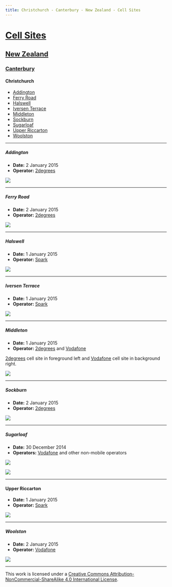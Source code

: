 ```yaml
---
title: Christchurch - Canterbury - New Zealand - Cell Sites
---
```


# [Cell Sites](../../)

## [New Zealand](../)

### [Canterbury](./)

#### Christchurch

* [Addington](#addington)
* [Ferry Road](#ferry-road)
* [Halswell](#halswell)
* [Iversen Terrace](#iversen-terrace)
* [Middleton](#middleton)
* [Sockburn](#sockburn)
* [Sugarloaf](#sugarloaf)
* [Upper Riccarton](#upper-riccarton)
* [Woolston](#woolston)

---

##### Addington

* **Date:** 2 January 2015
* **Operator:** [2degrees]

![](https://f001.backblazeb2.com/file/CellSites/NZ/CAN/20150102-132650.jpg)

---

##### Ferry Road

* **Date:** 2 January 2015
* **Operator:** [2degrees]

![](https://f001.backblazeb2.com/file/CellSites/NZ/CAN/20150102-175554.jpg)

---

##### Halswell

* **Date:** 1 January 2015
* **Operator:** [Spark]

![](https://f001.backblazeb2.com/file/CellSites/NZ/CAN/20150101-164213.jpg)

---

##### Iversen Terrace

* **Date:** 1 January 2015
* **Operator:** [Spark]

![](https://f001.backblazeb2.com/file/CellSites/NZ/CAN/20150101-162534.jpg)

---

##### Middleton

* **Date:** 1 January 2015
* **Operator:** [2degrees] and [Vodafone]

[2degrees] cell site in foreground left and [Vodafone] cell site in background right.

![](https://f001.backblazeb2.com/file/CellSites/NZ/CAN/20150101-163651.jpg)

---

##### Sockburn

* **Date:** 2 January 2015
* **Operator:** [2degrees]

![](https://f001.backblazeb2.com/file/CellSites/NZ/CAN/20150102-132250.jpg)

---

##### Sugarloaf

* **Date:** 30 December 2014
* **Operators:** [Vodafone] and other non-mobile operators

![](https://f001.backblazeb2.com/file/CellSites/NZ/CAN/20141230-212934.jpg)

![](https://f001.backblazeb2.com/file/CellSites/NZ/CAN/20141230-210622.jpg)

---

#### Upper Riccarton

* **Date:** 1 January 2015
* **Operator:** [Spark]

![](https://f001.backblazeb2.com/file/CellSites/NZ/CAN/20150101-163841.jpg)

---

##### Woolston

* **Date:** 2 January 2015
* **Operator:** [Vodafone]

![](https://f001.backblazeb2.com/file/CellSites/NZ/CAN/20150102-133250.jpg)

[2degrees]: https://en.wikipedia.org/wiki/2degrees
[Spark]: https://en.wikipedia.org/wiki/Spark_New_Zealand
[Vodafone]: https://en.wikipedia.org/wiki/Vodafone_New_Zealand

---

This work is licensed under a [Creative Commons Attribution-NonCommercial-ShareAlike 4.0 International License](http://creativecommons.org/licenses/by-nc-sa/4.0/).
